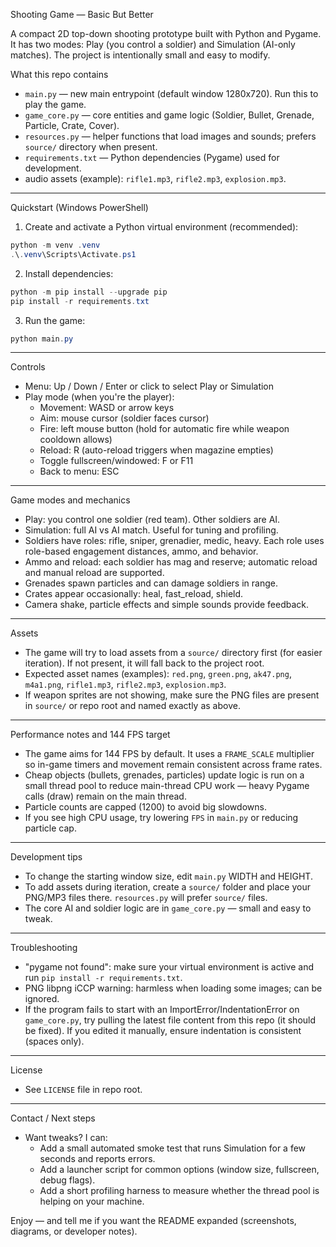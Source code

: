 Shooting Game — Basic But Better

A compact 2D top-down shooting prototype built with Python and Pygame. It has two modes: Play (you control a soldier) and Simulation (AI-only matches). The project is intentionally small and easy to modify.

What this repo contains
- `main.py` — new main entrypoint (default window 1280x720). Run this to play the game.
- `game_core.py` — core entities and game logic (Soldier, Bullet, Grenade, Particle, Crate, Cover).
- `resources.py` — helper functions that load images and sounds; prefers `source/` directory when present.
- `requirements.txt` — Python dependencies (Pygame) used for development.
- audio assets (example): `rifle1.mp3`, `rifle2.mp3`, `explosion.mp3`.

---

Quickstart (Windows PowerShell)

1) Create and activate a Python virtual environment (recommended):

```powershell
python -m venv .venv
.\.venv\Scripts\Activate.ps1
```

2) Install dependencies:

```powershell
python -m pip install --upgrade pip
pip install -r requirements.txt
```

3) Run the game:

```powershell
python main.py
```

---

Controls
- Menu: Up / Down / Enter or click to select Play or Simulation
- Play mode (when you're the player):
  - Movement: WASD or arrow keys
  - Aim: mouse cursor (soldier faces cursor)
  - Fire: left mouse button (hold for automatic fire while weapon cooldown allows)
  - Reload: R (auto-reload triggers when magazine empties)
  - Toggle fullscreen/windowed: F or F11
  - Back to menu: ESC

---

Game modes and mechanics
- Play: you control one soldier (red team). Other soldiers are AI.
- Simulation: full AI vs AI match. Useful for tuning and profiling.
- Soldiers have roles: rifle, sniper, grenadier, medic, heavy. Each role uses role-based engagement distances, ammo, and behavior.
- Ammo and reload: each soldier has mag and reserve; automatic reload and manual reload are supported.
- Grenades spawn particles and can damage soldiers in range.
- Crates appear occasionally: heal, fast_reload, shield.
- Camera shake, particle effects and simple sounds provide feedback.

---

Assets
- The game will try to load assets from a `source/` directory first (for easier iteration). If not present, it will fall back to the project root.
- Expected asset names (examples): `red.png`, `green.png`, `ak47.png`, `m4a1.png`, `rifle1.mp3`, `rifle2.mp3`, `explosion.mp3`.
- If weapon sprites are not showing, make sure the PNG files are present in `source/` or repo root and named exactly as above.

---

Performance notes and 144 FPS target
- The game aims for 144 FPS by default. It uses a `FRAME_SCALE` multiplier so in-game timers and movement remain consistent across frame rates.
- Cheap objects (bullets, grenades, particles) update logic is run on a small thread pool to reduce main-thread CPU work — heavy Pygame calls (draw) remain on the main thread.
- Particle counts are capped (1200) to avoid big slowdowns.
- If you see high CPU usage, try lowering `FPS` in `main.py` or reducing particle cap.

---

Development tips
- To change the starting window size, edit `main.py` WIDTH and HEIGHT.
- To add assets during iteration, create a `source/` folder and place your PNG/MP3 files there. `resources.py` will prefer `source/` files.
- The core AI and soldier logic are in `game_core.py` — small and easy to tweak.

---

Troubleshooting
- "pygame not found": make sure your virtual environment is active and run `pip install -r requirements.txt`.
- PNG libpng iCCP warning: harmless when loading some images; can be ignored.
- If the program fails to start with an ImportError/IndentationError on `game_core.py`, try pulling the latest file content from this repo (it should be fixed). If you edited it manually, ensure indentation is consistent (spaces only).

---

License
- See `LICENSE` file in repo root.

---

Contact / Next steps
- Want tweaks? I can:
  - Add a small automated smoke test that runs Simulation for a few seconds and reports errors.
  - Add a launcher script for common options (window size, fullscreen, debug flags).
  - Add a short profiling harness to measure whether the thread pool is helping on your machine.

Enjoy — and tell me if you want the README expanded (screenshots, diagrams, or developer notes).
